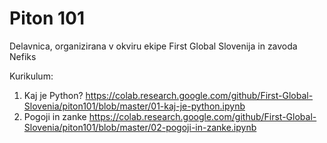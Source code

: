 # Piton 101
Delavnica, organizirana v okviru ekipe First Global Slovenija in zavoda Nefiks

Kurikulum:
1. Kaj je Python? https://colab.research.google.com/github/First-Global-Slovenia/piton101/blob/master/01-kaj-je-python.ipynb
2. Pogoji in zanke https://colab.research.google.com/github/First-Global-Slovenia/piton101/blob/master/02-pogoji-in-zanke.ipynb
